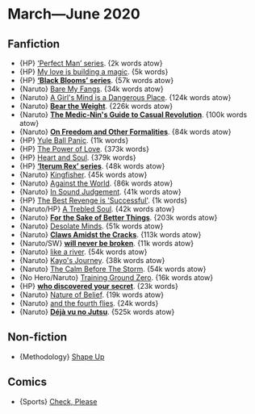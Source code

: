 # March—June 2020

## Fanfiction

 - {HP} [‘Perfect Man’ series](https://archiveofourown.org/series/165248). {2k words atow}
 - {HP} [My love is building a magic](https://archiveofourown.org/works/319352). {5k words}
 - {HP} **[‘Black Blooms’ series](https://archiveofourown.org/series/1728001)**. {57k words atow}
 - {Naruto} [Bare My Fangs](https://archiveofourown.org/works/5473106). {34k words atow}
 - {Naruto} [A Girl's Mind is a Dangerous Place](https://archiveofourown.org/works/22005532). {124k words atow}
 - {Naruto} **[Bear the Weight](https://archiveofourown.org/works/19093861)**. {226k words atow}
 - {Naruto} **[The Medic-Nin's Guide to Casual Revolution](https://archiveofourown.org/works/23609689)**. {100k words atow}
 - {Naruto} **[On Freedom and Other Formalities](https://archiveofourown.org/works/20870543)**. {84k words atow}
 - {HP} [Yule Ball Panic](https://www.fanfiction.net/s/11197701). {11k words}
 - {HP} [The Power of Love](https://www.fanfiction.net/s/11251745). {373k words}
 - {HP} [Heart and Soul](https://www.fanfiction.net/s/11761312). {379k words}
 - {HP} **[‘Iterum Rex’ series](https://archiveofourown.org/series/1005861)**. {48k words atow}
 - {Naruto} [Kingfisher](https://archiveofourown.org/works/16151345). {45k words atow}
 - {Naruto} [Against the World](https://archiveofourown.org/works/16984404). {86k words atow}
 - {Naruto} [In Sound Judgement](https://archiveofourown.org/works/18474445). {41k words atow}
 - {HP} [The Best Revenge is 'Successful'](https://archiveofourown.org/works/23388967). {1k words}
 - {Naruto/HP} [A Trebled Soul](https://archiveofourown.org/works/12666978). {42k words atow}
 - {Naruto} **[For the Sake of Better Things](https://archiveofourown.org/works/11507550)**. {203k words atow}
 - {Naruto} [Desolate Minds](https://archiveofourown.org/works/13539291). {51k words atow}
 - {Naruto} **[Claws Amidst the Cracks](https://archiveofourown.org/works/12644355)**. {113k words atow}
 - {Naruto/SW} **[will never be broken](https://archiveofourown.org/works/22672099)**. {11k words atow}
 - {Naruto} [like a river](https://archiveofourown.org/works/20637614). {54k words atow}
 - {Naruto} [Kayo's Journey](https://archiveofourown.org/works/12762522). {38k words atow}
 - {Naruto} [The Calm Before The Storm](https://archiveofourown.org/works/20342923). {54k words atow}
 - {No Hero/Naruto} [Training Ground Zero](https://archiveofourown.org/works/20178523). {16k words atow}
 - {HP} **[who discovered your secret](https://archiveofourown.org/works/24500287)**. {23k words}
 - {Naruto} [Nature of Belief](https://archiveofourown.org/works/14171265). {19k words atow}
 - {Naruto} [and the fourth flies](https://archiveofourown.org/works/18420627). {24k words}
 - {Naruto} **[Déjà vu no Jutsu](https://archiveofourown.org/works/1018305)**. {525k words atow}

## Non-fiction

 - {Methodology} [Shape Up](https://basecamp.com/shapeup/)

## Comics

 - {Sports} [Check, Please](https://www.checkpleasecomic.com/)
